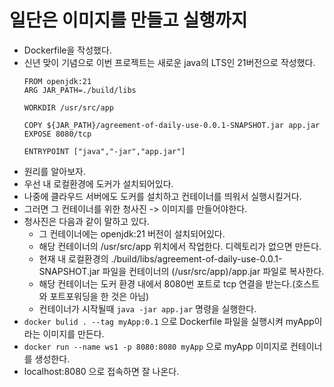 # 일단은 이미지를 만들고 실행까지
- Dockerfile을 작성했다.
- 신년 맞이 기념으로 이번 프로젝트는 새로운 java의 LTS인 21버전으로 작성했다.
  ```
  FROM openjdk:21
  ARG JAR_PATH=./build/libs
  
  WORKDIR /usr/src/app
  
  COPY ${JAR_PATH}/agreement-of-daily-use-0.0.1-SNAPSHOT.jar app.jar
  EXPOSE 8080/tcp
  
  ENTRYPOINT ["java","-jar","app.jar"]
  ```
- 원리를 알아보자.
- 우선 내 로컬환경에 도커가 설치되어있다.
- 나중에 클라우드 서버에도 도커를 설치하고 컨테이너를 띄워서 실행시킬거다.
- 그러면 그 컨테이너를 위한 청사진 -> 이미지를 만들어야한다.
- 청사진은 다음과 같이 말하고 있다.
  - 그 컨테이너에는 openjdk:21 버전이 설치되어있다.
  - 해당 컨테이너의 /usr/src/app 위치에서 작업한다. 디렉토리가 없으면 만든다.
  - 현재 내 로컬환경의 ./build/libs/agreement-of-daily-use-0.0.1-SNAPSHOT.jar 파일을 컨테이너의 (/usr/src/app)/app.jar 파일로 복사한다.
  - 해당 컨테이너는 도커 환경 내에서 8080번 포트로 tcp 연결을 받는다.(호스트와 포트포워딩을 한 것은 아님)
  - 컨테이너가 시작될때 `java -jar app.jar` 명령을 실행한다.
- `docker bulid . --tag myApp:0.1` 으로 Dockerfile 파일을 실행시켜 myApp이라는 이미지를 만든다.
- `docker run --name ws1 -p 8080:8080 myApp` 으로 myApp 이미지로 컨테이너를 생성한다.
- localhost:8080 으로 접속하면 잘 나온다.
